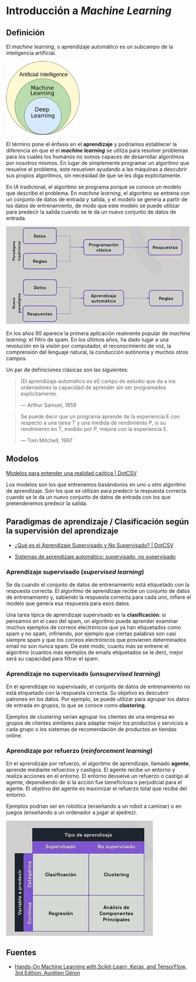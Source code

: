 # Introducción a *Machine Learning*

## Definición

El *machine learning*, o aprendizaje automático es un subcampo de la inteligencia artificial.

<img src="img/AI_hierarchy.svg.png" width="200">

El término pone el énfasis en el **aprendizaje** y podríamos establecer la diferencia en que el el ***machine learning*** se utiliza para resolver problemas para los cuales los humanos no somos capaces de desarrollar algoritmos por nosotros mismos. En lugar de simplemente programar un algoritmo que resuelve el problema, este resuelven ayudando a las máquinas a descubrir sus propios algoritmos, sin necesidad de que se les diga explícitamente.

En IA tradicional, el algoritmo se programa porque se conoce un modelo que describe el problema. En *machine learning*, el algoritmo se entrena con un conjunto de datos de entrada y salida, y el modelo se genera a partir de los datos de entrenamiento, de modo que este modelo se puede utilizar para predecir la salida cuando se le da un nuevo conjunto de datos de entrada.

<img src="img/reglas_vs_ml.jpg" width="500">

En los años 90 aparece la primera aplicación realmente popular de *machine learning*: el filtro de spam. En los últimos años, ha dado lugar a una revolución en la visión por computador, el reconocimiento de voz, la comprensión del lenguaje natural, la conducción autónoma y muchos otros campos.

Un par de definiciones clásicas son las siguientes:

> [El aprendizaje automático es el] campo de estudio que da a los ordenadores la capacidad de aprender sin ser programados explícitamente.
>
> — Arthur Samuel, 1959

> Se puede decir que un programa aprende de la experiencia E con respecto a una tarea T y una medida de rendimiento P, si su rendimiento en T, medido por P, mejora con la experiencia E.
>
> — Tom Mitchell, 1997

<!-- TODO: Dependencia e interacción con Big Data -->

## Modelos

[Modelos para entender una realidad caótica | DotCSV](https://www.youtube.com/watch?v=Sb8XVheowVQ)

Los modelos son los que entrenemos basándonos en uno u otro algoritmo de aprendizaje. Son los que se utilizan para predecir la respuesta correcta cuando se le da un nuevo conjunto de datos de entrada con los que pretenderemos predecir la salida.

## Paradigmas de aprendizaje / Clasificación según la supervisión del aprendizaje

- [¿Qué es el Aprendizaje Supervisado y No Supervisado? | DotCSV](https://www.youtube.com/watch?v=oT3arRRB2Cw)

- [Sistemas de aprendizaje automático: supervisado, no supervisado](https://openwebinars.net/academia/aprende/fundamentos-inteligencia-artificial/21829/#)

### Aprendizaje supervisado (*supervised learning*)

Se da cuando el conjunto de datos de entrenamiento está etiquetado con la respuesta correcta. El algoritmo de aprendizaje recibe un conjunto de datos de entrenamiento y, sabiendo la respuesta correcta para cada uno, infiere el modelo que genera esa respuesta para esos datos.

Una tarea típica de aprendizaje supervisado es la **clasificación**: si pensamos en el caso del spam, un algoritmo puede aprender examinar muchos ejemplos de correos electrónicos que ya han etiquetados como spam y no spam, infiriendo, por ejemplo que ciertas palabras son casi siempre spam y que los correos electrónicos que provienen determinados email no son nunca spam. De este modo, cuanto más se entrene el algoritmo (cuantos más ejemplos de emails etiquetados se le den), mejor será su capacidad para filtrar el spam.

### Aprendizaje no supervisado (*unsupervised learning*)

En el aprendizaje no supervisado, el conjunto de datos de entrenamiento no está etiquetado con la respuesta correcta. Su objetivo es descubrir patrones en los datos. Por ejemplo, se puede utilizar para agrupar los datos de entrada en grupos, lo que se conoce como **clustering**.

Ejemplos de clustering serían agrupar los clientes de una empresa en grupos de clientes similares para adaptar mejor los productos y servicios a cada grupo o los sistemas de recomendación de productos en tiendas online.

### Aprendizaje por refuerzo (*reinforcement learning*)

En el aprendizaje por refuerzo, el algoritmo de aprendizaje, llamado **agente**, aprende mediante refuerzos y castigos. El agente recibe un entorno y realiza acciones en el entorno. El entorno devuelve un refuerzo o castigo al agente, dependiendo de si la acción fue beneficiosa o perjudicial para el agente. El objetivo del agente es maximizar el refuerzo total que recibe del entorno.

Ejemplos podrían ser en robótica (enseñando a un robot a caminar) o en juegos (enseñando a un ordenador a jugar al ajedrez).

<img src="img/tipos-ml-clasico.jpg" width="400">

## Fuentes

- [Hands-On Machine Learning with Scikit-Learn, Keras, and TensorFlow, 3rd Edition. Aurélien Géron](https://www.oreilly.com/library/view/hands-on-machine-learning/9781098125967/)
